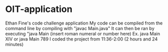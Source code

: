 # OIT-application
Ethan Fine's code challenge application
My code can be compiled from the command line by compiling with "javac Main.java"
It can then be ran by executing "java Main (insert roman numeral or number here)
Ex. java Main XIV or java Main 789
I coded the project from 11:36-2:00 (2 hours and 24 minutes)
